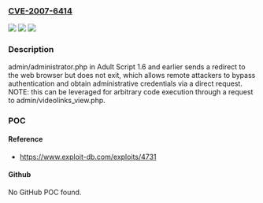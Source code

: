### [CVE-2007-6414](https://cve.mitre.org/cgi-bin/cvename.cgi?name=CVE-2007-6414)
![](https://img.shields.io/static/v1?label=Product&message=n%2Fa&color=blue)
![](https://img.shields.io/static/v1?label=Version&message=n%2Fa&color=blue)
![](https://img.shields.io/static/v1?label=Vulnerability&message=n%2Fa&color=brighgreen)

### Description

admin/administrator.php in Adult Script 1.6 and earlier sends a redirect to the web browser but does not exit, which allows remote attackers to bypass authentication and obtain administrative credentials via a direct request.  NOTE: this can be leveraged for arbitrary code execution through a request to admin/videolinks_view.php.

### POC

#### Reference
- https://www.exploit-db.com/exploits/4731

#### Github
No GitHub POC found.


